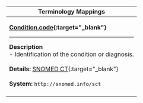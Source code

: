 |Terminology Mappings|
|---|
|<p>**[Condition.code](http://hl7.org/fhir/DSTU2/condition-definitions.html#Condition.code){:target="_blank"}**<hr>**Description**<br>- Identification of the condition or diagnosis.<br><br>**Details:** [SNOMED CT](http://hl7.org/fhir/dstu2/snomedct.html){:target="_blank"}<br><br>**System:** `http://snomed.info/sct`<br><br>|